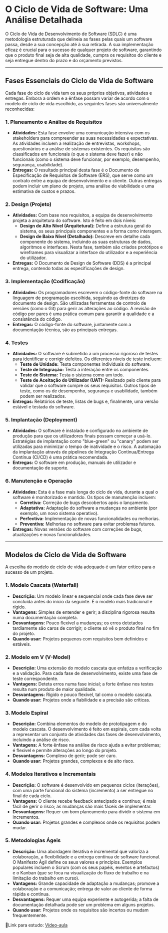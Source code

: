 # O Ciclo de Vida de Software: Uma Análise Detalhada

O Ciclo de Vida de Desenvolvimento de Software (SDLC) é uma metodologia estruturada que delineia as fases pelas quais um software passa, desde a sua concepção até à sua retirada. A sua implementação eficaz é crucial para o sucesso de qualquer projeto de software, garantindo que o produto final seja de alta qualidade, cumpra os requisitos do cliente e seja entregue dentro do prazo e do orçamento previstos.

---

## Fases Essenciais do Ciclo de Vida de Software

Cada fase do ciclo de vida tem os seus próprios objetivos, atividades e entregas. Embora a ordem e a ênfase possam variar de acordo com o modelo de ciclo de vida escolhido, as seguintes fases são universalmente reconhecidas:

### 1. Planeamento e Análise de Requisitos
* **Atividades:** Esta fase envolve uma comunicação intensiva com os stakeholders para compreender as suas necessidades e expectativas. As atividades incluem a realização de entrevistas, workshops, questionários e a análise de sistemas existentes. Os requisitos são classificados em funcionais (o que o sistema deve fazer) e não funcionais (como o sistema deve funcionar, por exemplo, desempenho, segurança, usabilidade).
* **Entregas:** O resultado principal desta fase é o Documento de Especificação de Requisitos de Software (ERS), que serve como um contrato entre a equipa de desenvolvimento e o cliente. Outras entregas podem incluir um plano de projeto, uma análise de viabilidade e uma estimativa de custos e prazos.

### 2. Design (Projeto)
* **Atividades:** Com base nos requisitos, a equipa de desenvolvimento projeta a arquitetura do software. Isto é feito em dois níveis:
    * **Design de Alto Nível (Arquitetural):** Define a estrutura geral do sistema, os seus principais componentes e a forma como interagem.
    * **Design de Baixo Nível (Detalhado):** Descreve em detalhe cada componente do sistema, incluindo as suas estruturas de dados, algoritmos e interfaces. Nesta fase, também são criados protótipos e wireframes para visualizar a interface do utilizador e a experiência do utilizador.
* **Entregas:** O Documento de Design de Software (DDS) é a principal entrega, contendo todas as especificações de design.

### 3. Implementação (Codificação)
* **Atividades:** Os programadores escrevem o código-fonte do software na linguagem de programação escolhida, seguindo as diretrizes do documento de design. São utilizadas ferramentas de controlo de versões (como o Git) para gerir as alterações ao código. A revisão de código por pares é uma prática comum para garantir a qualidade e a consistência do código.
* **Entregas:** O código-fonte do software, juntamente com a documentação técnica, são as principais entregas.

### 4. Testes
* **Atividades:** O software é submetido a um processo rigoroso de testes para identificar e corrigir defeitos. Os diferentes níveis de teste incluem:
    * **Teste de Unidade:** Testa componentes individuais do software.
    * **Teste de Integração:** Testa a interação entre os componentes.
    * **Teste de Sistema:** Testa o sistema como um todo.
    * **Teste de Aceitação do Utilizador (UAT):** Realizado pelo cliente para validar que o software cumpre os seus requisitos. Outros tipos de teste, como os de desempenho, segurança e usabilidade, também podem ser realizados.
* **Entregas:** Relatórios de teste, listas de bugs e, finalmente, uma versão estável e testada do software.

### 5. Implantação (Deployment)
* **Atividades:** O software é instalado e configurado no ambiente de produção para que os utilizadores finais possam começar a usá-lo. Estratégias de implantação como "blue-green" ou "canary" podem ser utilizadas para minimizar o tempo de inatividade e o risco. A automação da implantação através de pipelines de Integração Contínua/Entrega Contínua (CI/CD) é uma prática recomendada.
* **Entregas:** O software em produção, manuais de utilizador e documentação de suporte.

### 6. Manutenção e Operação
* **Atividades:** Esta é a fase mais longa do ciclo de vida, durante a qual o software é monitorizado e mantido. Os tipos de manutenção incluem:
    * **Corretiva:** Correção de bugs descobertos após o lançamento.
    * **Adaptativa:** Adaptação do software a mudanças no ambiente (por exemplo, um novo sistema operativo).
    * **Perfectiva:** Implementação de novas funcionalidades ou melhorias.
    * **Preventiva:** Melhorias no software para evitar problemas futuros.
* **Entregas:** Novas versões do software com correções de bugs, atualizações e novas funcionalidades.

---

## Modelos de Ciclo de Vida de Software

A escolha do modelo de ciclo de vida adequado é um fator crítico para o sucesso de um projeto.

### 1. Modelo Cascata (Waterfall)
* **Descrição:** Um modelo linear e sequencial onde cada fase deve ser concluída antes do início da seguinte. É o modelo mais tradicional e rígido.
* **Vantagens:** Simples de entender e gerir; a disciplina rigorosa resulta numa documentação completa.
* **Desvantagens:** Pouco flexível a mudanças; os erros detetados tardiamente são caros de corrigir; o cliente só vê o produto final no fim do projeto.
* **Quando usar:** Projetos pequenos com requisitos bem definidos e estáveis.

### 2. Modelo em V (V-Model)
* **Descrição:** Uma extensão do modelo cascata que enfatiza a verificação e a validação. Para cada fase de desenvolvimento, existe uma fase de teste correspondente.
* **Vantagens:** Deteta erros numa fase inicial; a forte ênfase nos testes resulta num produto de maior qualidade.
* **Desvantagens:** Rígido e pouco flexível, tal como o modelo cascata.
* **Quando usar:** Projetos onde a fiabilidade e a precisão são críticas.

### 3. Modelo Espiral
* **Descrição:** Combina elementos do modelo de prototipagem e do modelo cascata. O desenvolvimento é feito em espirais, com cada volta a representar um conjunto de atividades das fases de desenvolvimento, incluindo a análise de risco.
* **Vantagens:** A forte ênfase na análise de risco ajuda a evitar problemas; é flexível e permite alterações ao longo do projeto.
* **Desvantagens:** Complexo de gerir; pode ser caro.
* **Quando usar:** Projetos grandes, complexos e de alto risco.

### 4. Modelos Iterativos e Incrementais
* **Descrição:** O software é desenvolvido em pequenos ciclos (iterações), com uma parte funcional do sistema (incremento) a ser entregue no final de cada ciclo.
* **Vantagens:** O cliente recebe feedback antecipado e contínuo; é mais fácil de gerir o risco; as mudanças são mais fáceis de implementar.
* **Desvantagens:** Requer um bom planeamento para dividir o sistema em incrementos.
* **Quando usar:** Projetos grandes e complexos onde os requisitos podem mudar.

### 5. Metodologias Ágeis
* **Descrição:** Uma abordagem iterativa e incremental que valoriza a colaboração, a flexibilidade e a entrega contínua de software funcional. O Manifesto Ágil define os seus valores e princípios. Exemplos populares incluem o Scrum (com os seus papéis, eventos e artefactos) e o Kanban (que se foca na visualização do fluxo de trabalho e na limitação do trabalho em curso).
* **Vantagens:** Grande capacidade de adaptação a mudanças; promove a colaboração e a comunicação; entrega de valor ao cliente de forma rápida e contínua.
* **Desvantagens:** Requer uma equipa experiente e autogerida; a falta de documentação detalhada pode ser um problema em alguns projetos.
* **Quando usar:** Projetos onde os requisitos são incertos ou mudam frequentemente.

🔗Link para estudo: [Vídeo-aula](https://www.youtube.com/watch?v=DzqranCyk6w)